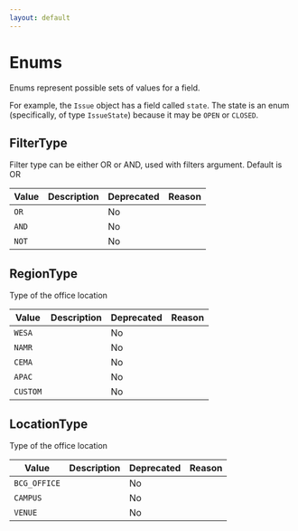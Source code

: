 ```yaml
---
layout: default
---
```

# Enums
Enums represent possible sets of values for a field.

For example, the `Issue` object has a field called `state`. The state is an enum (specifically, of type `IssueState`) because it may be `OPEN` or `CLOSED`.

## FilterType
Filter type can be either OR or AND, used with filters argument. Default is OR

| Value  | Description               | Deprecated      | Reason |
| --------- | ------------------ | ---------------- | ---------- |
| `OR` |  | No |  |
| `AND` |  | No |  |
| `NOT` |  | No |  |

## RegionType
Type of the office location

| Value  | Description               | Deprecated      | Reason |
| --------- | ------------------ | ---------------- | ---------- |
| `WESA` |  | No |  |
| `NAMR` |  | No |  |
| `CEMA` |  | No |  |
| `APAC` |  | No |  |
| `CUSTOM` |  | No |  |

## LocationType
Type of the office location

| Value  | Description               | Deprecated      | Reason |
| --------- | ------------------ | ---------------- | ---------- |
| `BCG_OFFICE` |  | No |  |
| `CAMPUS` |  | No |  |
| `VENUE` |  | No |  |
